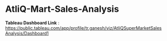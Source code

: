 # AtliQ-Mart-Sales-Analysis

**Tableau Dashboard Link** : https://public.tableau.com/app/profile/tr.ganesh/viz/AtliQSuperMarketSalesAnalysis/Dashboard1
